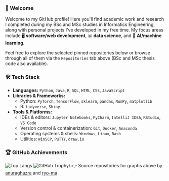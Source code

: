 ### 👋 Welcome
Welcome to my GitHub profile! Here you'll find academic work and research I completed during my BSc and MSc studies in Informatics Engineering, along with personal projects I've developed in my free time. My focus areas include 🖥️ **software/web development**, 📊 **data science**, and 🤖 **AI/machine learning**. 

Feel free to explore the selected pinned repositories below or browse through all of them via the `Repositories` tab above (BSc and MSc thesis code also available).

### 🛠️ Tech Stack
- **Languages:** `Python`, `Java`, `R`, `SQL`, `HTML`, `CSS`, `JavaScript`
- **Libraries & Frameworks:**
  - Python: `PyTorch`, `TensorFlow`, `sklearn`, `pandas`, `NumPy`, `matplotlib`
  - R: `tidyverse`, `Shiny`
- **Tools & Platforms:**
  - IDEs & editors: `Jupyter Notebooks`, `PyCharm`, `IntelliJ IDEA`, `RStudio`, `VS Code` 
  - Version control & containerization: `Git`, `Docker`, `Anaconda`  
  - Operating systems & shells: `Windows`, `Linux`, `Bash`   
  - Utilities: `WinSCP`, `PuTTY`, `draw.io`

### 🏆 GitHub Achievements
![Top Langs](https://github-readme-stats.vercel.app/api/top-langs/?username=akoutsop1909&hide=Jupyter%20Notebook,php,asp.net&layout=compact)
![GitHub Trophy](https://github-profile-trophy.vercel.app/?username=akoutsop1909&rank=-?)\
👉 Source repositories for graphs above by [anuraghazra](https://github.com/anuraghazra/github-readme-stats) and [ryo-ma](https://github.com/ryo-ma/github-profile-trophy)

<!---
akoutsop1909/akoutsop1909 is a ✨ special ✨ repository because its `README.md` (this file) appears on your GitHub profile.
You can click the Preview link to take a look at your changes.
--->
